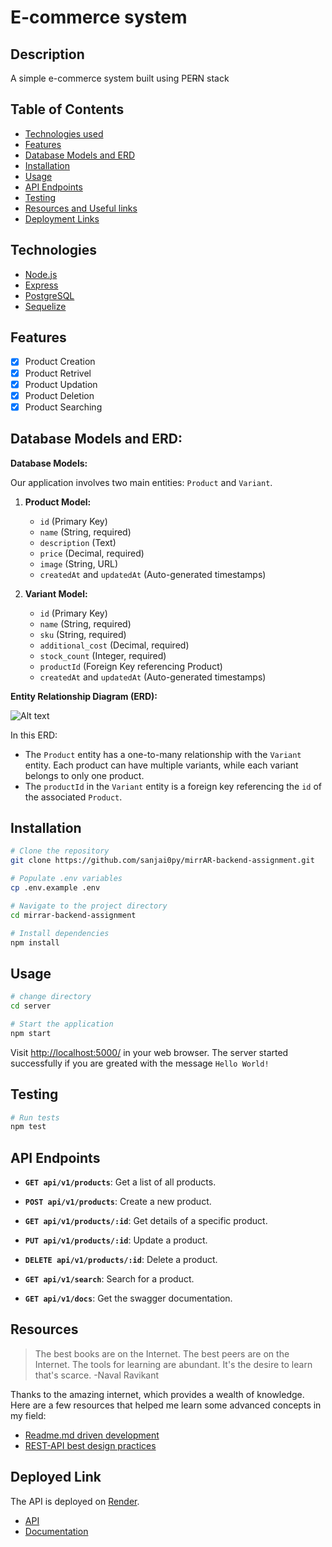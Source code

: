 # E-commerce system

## Description

A simple e-commerce system built using PE~~R~~N stack

## Table of Contents

- [Technologies used](#technologies)
- [Features](#features)
- [Database Models and ERD](database-model)
- [Installation](#installation)
- [Usage](#usage)
- [API Endpoints](#api-endpoints)
- [Testing](#testing)
- [Resources and Useful links](#resources)
- [Deployment Links](#deployed-link)

## Technologies

- [Node.js](https://nodejs.org/)
- [Express](https://expressjs.com/)
- [PostgreSQL](https://www.postgresql.org/docs/)
- [Sequelize](https://sequelize.org/docs/v6/getting-started/)

## Features

- [x] Product Creation
- [x] Product Retrivel
- [x] Product Updation
- [x] Product Deletion
- [x] Product Searching

## Database Models and ERD:

**Database Models:**

Our application involves two main entities: `Product` and `Variant`.

1. **Product Model:**
   - `id` (Primary Key)
   - `name` (String, required)
   - `description` (Text)
   - `price` (Decimal, required)
   - `image` (String, URL)
   - `createdAt` and `updatedAt` (Auto-generated timestamps)

2. **Variant Model:**
   - `id` (Primary Key)
   - `name` (String, required)
   - `sku` (String, required)
   - `additional_cost` (Decimal, required)
   - `stock_count` (Integer, required)
   - `productId` (Foreign Key referencing Product)
   - `createdAt` and `updatedAt` (Auto-generated timestamps)

**Entity Relationship Diagram (ERD):**

![Alt text](https://i.ibb.co/vmGVkVS/mirrar-public.png)

In this ERD:
- The `Product` entity has a one-to-many relationship with the `Variant` entity. Each product can have multiple variants, while each variant belongs to only one product.
- The `productId` in the `Variant` entity is a foreign key referencing the `id` of the associated `Product`.

## Installation

```bash
# Clone the repository
git clone https://github.com/sanjai0py/mirrAR-backend-assignment.git

# Populate .env variables
cp .env.example .env

# Navigate to the project directory
cd mirrar-backend-assignment

# Install dependencies
npm install
```

## Usage

```bash
# change directory
cd server

# Start the application
npm start
```
Visit [http://localhost:5000/](http://localhost:5000/) in your web browser. The server started successfully if you are greated with the message `Hello World!`

## Testing

```bash
# Run tests
npm test
```

## API Endpoints

- **`GET api/v1/products`**: Get a list of all products.
- **`POST api/v1/products`**: Create a new product.
- **`GET api/v1/products/:id`**: Get details of a specific product.
- **`PUT api/v1/products/:id`**: Update a product.
- **`DELETE api/v1/products/:id`**: Delete a product.
- **`GET api/v1/search`**: Search for a product.

- **`GET api/v1/docs`**:  Get the swagger documentation.


## Resources

> The best books are on the Internet. The best peers are on the Internet. The tools for learning are abundant. It's the desire to learn that's scarce. -Naval Ravikant

Thanks to the amazing internet, which provides a wealth of knowledge. Here are a few resources that helped me learn some advanced concepts in my field:

- [Readme.md driven development](https://tom.preston-werner.com/2010/08/23/readme-driven-development.html)
- [REST-API best design practices](https://stackoverflow.blog/2020/03/02/best-practices-for-rest-api-design/)

## Deployed Link

The API is deployed on [Render](https://render.com/).

- [API](https://e-commerce-backend-vn3u.onrender.com)
- [Documentation](https://e-commerce-backend-vn3u.onrender.com/api/v1/docs/)
